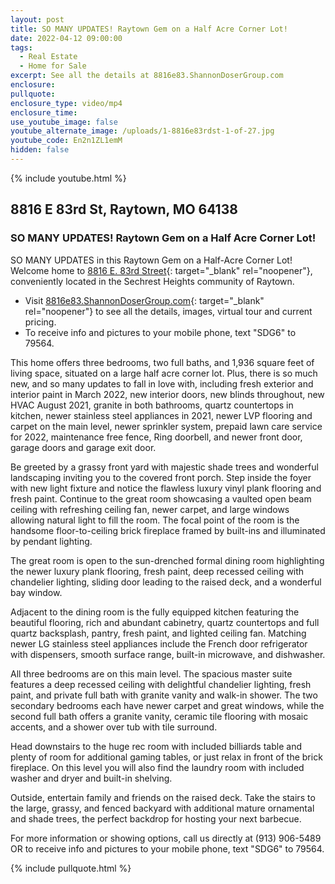 ```yaml
---
layout: post
title: SO MANY UPDATES! Raytown Gem on a Half Acre Corner Lot!
date: 2022-04-12 09:00:00
tags:
  - Real Estate
  - Home for Sale
excerpt: See all the details at 8816e83.ShannonDoserGroup.com
enclosure:
pullquote:
enclosure_type: video/mp4
enclosure_time:
use_youtube_image: false
youtube_alternate_image: /uploads/1-8816e83rdst-1-of-27.jpg
youtube_code: En2n1ZL1emM
hidden: false
---
```

{% include youtube.html %}

## 8816 E 83rd St, Raytown, MO 64138

### SO MANY UPDATES\! Raytown Gem on a Half Acre Corner Lot\!

SO MANY UPDATES in this Raytown Gem on a Half-Acre Corner Lot\! Welcome home to [8816 E. 83rd Street](http://8816e83.shannondosergroup.com){: target="_blank" rel="noopener"}, conveniently located in the Sechrest Heights community of Raytown.

* Visit [8816e83.ShannonDoserGroup.com](http://8816e83.ShannonDoserGroup.com){: target="_blank" rel="noopener"} to see all the details, images, virtual tour and current pricing.
* To receive info and pictures to your mobile phone, text "SDG6" to 79564.

This home offers three bedrooms, two full baths, and 1,936 square feet of living space, situated on a large half acre corner lot. Plus, there is so much new, and so many updates to fall in love with, including fresh exterior and interior paint in March 2022, new interior doors, new blinds throughout, new HVAC August 2021, granite in both bathrooms, quartz countertops in kitchen, newer stainless steel appliances in 2021, newer LVP flooring and carpet on the main level, newer sprinkler system, prepaid lawn care service for 2022, maintenance free fence, Ring doorbell, and newer front door, garage doors and garage exit door.

Be greeted by a grassy front yard with majestic shade trees and wonderful landscaping inviting you to the covered front porch. Step inside the foyer with new light fixture and notice the flawless luxury vinyl plank flooring and fresh paint. Continue to the great room showcasing a vaulted open beam ceiling with refreshing ceiling fan, newer carpet, and large windows allowing natural light to fill the room. The focal point of the room is the handsome floor-to-ceiling brick fireplace framed by built-ins and illuminated by pendant lighting.

The great room is open to the sun-drenched formal dining room highlighting the newer luxury plank flooring, fresh paint, deep recessed ceiling with chandelier lighting, sliding door leading to the raised deck, and a wonderful bay window.

Adjacent to the dining room is the fully equipped kitchen featuring the beautiful flooring, rich and abundant cabinetry, quartz countertops and full quartz backsplash, pantry, fresh paint, and lighted ceiling fan. Matching newer LG stainless steel appliances include the French door refrigerator with dispensers, smooth surface range, built-in microwave, and dishwasher.

All three bedrooms are on this main level. The spacious master suite features a deep recessed ceiling with delightful chandelier lighting, fresh paint, and private full bath with granite vanity and walk-in shower. The two secondary bedrooms each have newer carpet and great windows, while the second full bath offers a granite vanity, ceramic tile flooring with mosaic accents, and a shower over tub with tile surround.

Head downstairs to the huge rec room with included billiards table and plenty of room for additional gaming tables, or just relax in front of the brick fireplace. On this level you will also find the laundry room with included washer and dryer and built-in shelving.

Outside, entertain family and friends on the raised deck. Take the stairs to the large, grassy, and fenced backyard with additional mature ornamental and shade trees, the perfect backdrop for hosting your next barbecue.

For more information or showing options, call us directly at (913) 906-5489 OR to receive info and pictures to your mobile phone, text "SDG6" to 79564.

{% include pullquote.html %}
